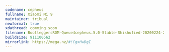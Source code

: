 ```yaml
---
codename: cepheus
fullname: Xiaomi Mi 9
maintainer: tribual
newformat: true
xdathread: comming soon
filename: BootleggersROM-Queue4cepheus.5.0-Stable-Shishufied-20200224-220415.zip
buildsize: 911100562
mirrorlink: https://mega.nz/#!CgxHwDgI
---
```

